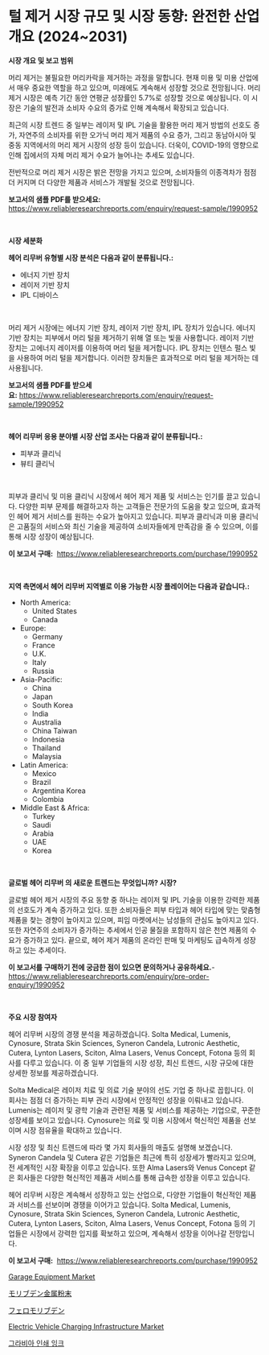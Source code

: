 <p><h1>털 제거 시장 규모 및 시장 동향: 완전한 산업 개요 (2024~2031)</h1></p><p><strong>시장 개요 및 보고 범위</strong></p>
<p><p>머리 제거는 불필요한 머리카락을 제거하는 과정을 말합니다. 현재 미용 및 미용 산업에서 매우 중요한 역할을 하고 있으며, 미래에도 계속해서 성장할 것으로 전망됩니다. 머리 제거 시장은 예측 기간 동안 연평균 성장률인 5.7%로 성장할 것으로 예상됩니다. 이 시장은 기술의 발전과 소비자 수요의 증가로 인해 계속해서 확장되고 있습니다.</p><p>최근의 시장 트렌드 중 일부는 레이저 및 IPL 기술을 활용한 머리 제거 방법의 선호도 증가, 자연주의 소비자를 위한 오가닉 머리 제거 제품의 수요 증가, 그리고 동남아시아 및 중동 지역에서의 머리 제거 시장의 성장 등이 있습니다. 더욱이, COVID-19의 영향으로 인해 집에서의 자체 머리 제거 수요가 늘어나는 추세도 있습니다.</p><p>전반적으로 머리 제거 시장은 밝은 전망을 가지고 있으며, 소비자들의 이종격차가 점점 더 커지며 더 다양한 제품과 서비스가 개발될 것으로 전망됩니다.</p></p>
<p><strong>보고서의 샘플 PDF를 받으세요:</strong> <a href="https://www.reliableresearchreports.com/enquiry/request-sample/1990952">https://www.reliableresearchreports.com/enquiry/request-sample/1990952</a></p>
<p>&nbsp;</p>
<p><strong>시장 세분화</strong></p>
<p><strong>헤어 리무버 유형별 시장 분석은 다음과 같이 분류됩니다.:</strong></p>
<p><ul><li>에너지 기반 장치</li><li>레이저 기반 장치</li><li>IPL 디바이스</li></ul></p>
<p>&nbsp;</p>
<p><p>머리 제거 시장에는 에너지 기반 장치, 레이저 기반 장치, IPL 장치가 있습니다. 에너지 기반 장치는 피부에서 머리 털을 제거하기 위해 열 또는 빛을 사용합니다. 레이저 기반 장치는 고에너지 레이저를 이용하여 머리 털을 제거합니다. IPL 장치는 인텐스 펄스 빛을 사용하여 머리 털을 제거합니다. 이러한 장치들은 효과적으로 머리 털을 제거하는 데 사용됩니다.</p></p>
<p><strong>보고서의 샘플 PDF를 받으세요:</strong>&nbsp;<a href="https://www.reliableresearchreports.com/enquiry/request-sample/1990952">https://www.reliableresearchreports.com/enquiry/request-sample/1990952</a></p>
<p>&nbsp;</p>
<p><strong> 헤어 리무버 응용 분야별 시장 산업 조사는 다음과 같이 분류됩니다.:</strong></p>
<p><ul><li>피부과 클리닉</li><li>뷰티 클리닉</li></ul></p>
<p>&nbsp;</p>
<p><p>피부과 클리닉 및 미용 클리닉 시장에서 헤어 제거 제품 및 서비스는 인기를 끌고 있습니다. 다양한 피부 문제를 해결하고자 하는 고객들은 전문가의 도움을 찾고 있으며, 효과적인 헤어 제거 서비스를 원하는 수요가 높아지고 있습니다. 피부과 클리닉과 미용 클리닉은 고품질의 서비스와 최신 기술을 제공하여 소비자들에게 만족감을 줄 수 있으며, 이를 통해 시장 성장이 예상됩니다.</p></p>
<p><strong>이 보고서 구매:</strong>&nbsp; <a href="https://www.reliableresearchreports.com/purchase/1990952">https://www.reliableresearchreports.com/purchase/1990952</a></p>
<p>&nbsp;</p>
<p><strong>지역 측면에서 헤어 리무버 지역별로 이용 가능한 시장 플레이어는 다음과 같습니다.:</strong></p>
<p><ul>
    <li>
        North America:
        <ul>
            <li>United States</li>
            <li>Canada</li>
        </ul>
    </li>
    <li>
        Europe:
        <ul>
            <li>Germany</li>
            <li>France</li>
            <li>U.K.</li>
            <li>Italy</li>
            <li>Russia</li>
        </ul>
    </li>
    <li>
        Asia-Pacific:
        <ul>
            <li>China</li>
            <li>Japan</li>
            <li>South Korea</li>
            <li>India</li>
            <li>Australia</li>
            <li>China Taiwan</li>
            <li>Indonesia</li>
            <li>Thailand</li>
            <li>Malaysia</li>
        </ul>
    </li>
    <li>
        Latin America:
        <ul>
            <li>Mexico</li>
            <li>Brazil</li>
            <li>Argentina Korea</li>
            <li>Colombia</li>
        </ul>
    </li>
    <li>
        Middle East & Africa:
        <ul>
            <li>Turkey</li>
            <li>Saudi</li>
            <li>Arabia</li>
            <li>UAE</li>
            <li>Korea</li>
        </ul>
    </li>
    </ul></p>
<p>&nbsp;</p>
<p><strong>글로벌 헤어 리무버 의 새로운 트렌드는 무엇입니까? 시장?</strong></p>
<p><p>글로벌 헤어 제거 시장의 주요 동향 중 하나는 레이저 및 IPL 기술을 이용한 강력한 제품의 선호도가 계속 증가하고 있다. 또한 소비자들은 피부 타입과 헤어 타입에 맞는 맞춤형 제품을 찾는 경향이 높아지고 있으며, 피임 마켓에서는 남성들의 관심도 높아지고 있다. 또한 자연주의 소비자가 증가하는 추세에서 인공 물질을 포함하지 않은 천연 제품의 수요가 증가하고 있다. 끝으로, 헤어 제거 제품의 온라인 판매 및 마케팅도 급속하게 성장하고 있는 추세이다.</p></p>
<p><strong>이 보고서를 구매하기 전에 궁금한 점이 있으면 문의하거나 공유하세요.</strong>- <a href="https://www.reliableresearchreports.com/enquiry/pre-order-enquiry/1990952">https://www.reliableresearchreports.com/enquiry/pre-order-enquiry/1990952</a></p>
<p>&nbsp;</p>
<p><strong>주요 시장 참여자</strong></p>
<p><p>헤어 리무버 시장의 경쟁 분석을 제공하겠습니다. Solta Medical, Lumenis, Cynosure, Strata Skin Sciences, Syneron Candela, Lutronic Aesthetic, Cutera, Lynton Lasers, Sciton, Alma Lasers, Venus Concept, Fotona 등의 회사를 다루고 있습니다. 이 중 일부 기업들의 시장 성장, 최신 트렌드, 시장 규모에 대한 상세한 정보를 제공하겠습니다.</p><p>Solta Medical은 레이저 치료 및 의료 기술 분야의 선도 기업 중 하나로 꼽힙니다. 이 회사는 점점 더 증가하는 피부 관리 시장에서 안정적인 성장을 이뤄내고 있습니다. Lumenis는 레이저 및 광학 기술과 관련된 제품 및 서비스를 제공하는 기업으로, 꾸준한 성장세를 보이고 있습니다. Cynosure는 의료 및 미용 시장에서 혁신적인 제품을 선보이며 시장 점유율을 확대하고 있습니다.</p><p>시장 성장 및 최신 트렌드에 따라 몇 가지 회사들의 매출도 설명해 보겠습니다. Syneron Candela 및 Cutera 같은 기업들은 최근에 특히 성장세가 빨라지고 있으며, 전 세계적인 시장 확장을 이루고 있습니다. 또한 Alma Lasers와 Venus Concept 같은 회사들은 다양한 혁신적인 제품과 서비스를 통해 급속한 성장을 이루고 있습니다.</p><p>헤어 리무버 시장은 계속해서 성장하고 있는 산업으로, 다양한 기업들이 혁신적인 제품과 서비스를 선보이며 경쟁을 이어가고 있습니다. Solta Medical, Lumenis, Cynosure, Strata Skin Sciences, Syneron Candela, Lutronic Aesthetic, Cutera, Lynton Lasers, Sciton, Alma Lasers, Venus Concept, Fotona 등의 기업들은 시장에서 강력한 입지를 확보하고 있으며, 계속해서 성장을 이어나갈 전망입니다.</p></p>
<p><strong>이 보고서 구매:</strong>&nbsp;&nbsp;<a href="https://www.reliableresearchreports.com/purchase/1990952">https://www.reliableresearchreports.com/purchase/1990952</a></p>
<p><p><a href="https://issuu.com/reportprime-2/docs/garage-equipment-market-size-2030.pptx">Garage Equipment Market</a></p><p><a href="https://github.com/bevdtkn4419963/Market-Research-Report-List-1/blob/main/19875069225.md">モリブデン金属粉末</a></p><p><a href="https://github.com/MosesSpinka1914/Market-Research-Report-List-1/blob/main/96036469226.md">フェロモリブデン</a></p><p><a href="https://issuu.com/reportprime-2/docs/electric-vehicle-charging-infrastructure-market-si">Electric Vehicle Charging Infrastructure Market</a></p><p><a href="https://github.com/Tristiarton768456/Market-Research-Report-List-1/blob/main/99215208381.md">그라비아 인쇄 잉크</a></p></p>
